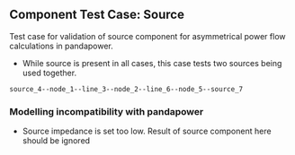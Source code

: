 <!--
SPDX-FileCopyrightText: Contributors to the Power Grid Model project <powergridmodel@lfenergy.org>

SPDX-License-Identifier: MPL-2.0
-->

## Component Test Case: Source

Test case for validation of source component for asymmetrical power flow calculations in pandapower.

- While source is present in all cases, this case tests two sources being used together.

```
source_4--node_1--line_3--node_2--line_6--node_5--source_7
```

### Modelling incompatibility with pandapower

- Source impedance is set too low. Result of source component here should be ignored
